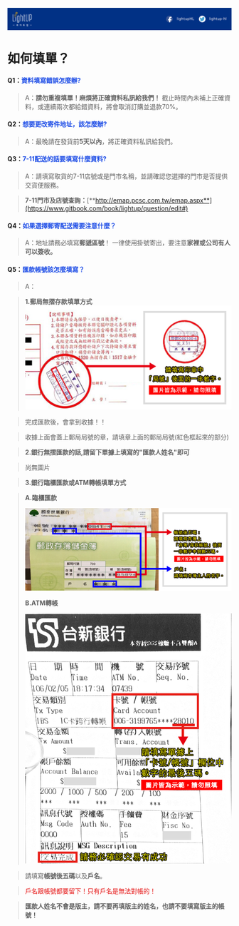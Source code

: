 ![](/assets/橫幅1.jpg)

# 如何填單？

#### Q1：<font color="#1b4be6">資料填寫錯誤怎麼辦?</font>

> A：**請勿重複填單！麻煩將正確資料私訊給我們！**
> 截止時間內未補上正確資料，或連續兩次都給錯資料，將會取消訂購並退款70%。

#### Q2：<font color="#1b4be6">想要更改寄件地址，該怎麼辦?</font>

> A：最晚請在發貨前**5天以內**，將正確資料私訊給我們。

#### Q3：<font color="#1b4be6">7-11配送的話要填寫什麼資料?</font>

> A：請填寫取貨的7-11店號或是門市名稱，並請確認您選擇的門市是否提供交貨便服務。

> **7-11門市及店號查詢：**[**http://emap.pcsc.com.tw/emap.aspx**](https://www.gitbook.com/book/lightup/question/edit#)

#### Q4：<font color="#1b4be6">如果選擇郵寄配送需要注意什麼？</font>

> A：地址請務必填寫**郵遞區號**！
> 一律使用掛號寄出，要注意**家裡或公司有人可以簽收。**

#### Q5：<font color="#1b4be6">匯款帳號該怎麼填寫？</font>

> A：

> **1.郵局無摺存款填單方式**
![](/assets/郵局無摺2.jpg)

> 完成匯款後，會拿到收據！！

> 收據上面會蓋上郵局局號的章，請填章上面的郵局局號\(紅色框起來的部分\)

> **2.銀行無摺匯款的話,請留下單據上填寫的"匯款人姓名"即可**

> 尚無圖片

> **3.銀行臨櫃匯款或ATM轉帳填單方式**

> **A.臨櫃匯款**
> 
> ![](/assets/存簿填寫.jpg)
> 
> **B.ATM轉帳**
> 
> ![](/assets/ATM2.jpg)

> 請填寫**帳號後五碼**以及**戶名**。

> <font color="#e61616">戶名跟帳號都要留下！只有戶名是無法對帳的！</font>

> **匯款人姓名不會是版主，請不要再填版主的姓名，也請不要填寫版主的帳號！**

